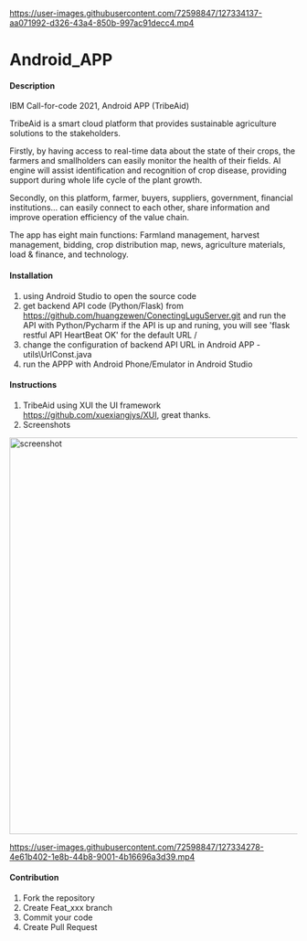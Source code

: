

https://user-images.githubusercontent.com/72598847/127334137-aa071992-d326-43a4-850b-997ac91decc4.mp4

# Android_APP

#### Description
IBM Call-for-code 2021, Android APP (TribeAid)

TribeAid is a smart cloud platform that provides sustainable agriculture solutions to the stakeholders.

Firstly, by having access to real-time data about the state of their crops, the farmers and smallholders can easily monitor the health of their fields.  AI engine will assist identification and recognition of crop disease, providing support during whole life cycle of the plant growth.

Secondly, on this platform, farmer, buyers, suppliers, government, financial institutions… can easily connect to each other, share information and improve operation efficiency of the value chain.

The app has eight main functions:
Farmland management, harvest management, bidding, crop distribution map, news, agriculture materials, load & finance, and technology.

#### Installation

1.  using Android Studio to open the source code
2.  get backend API code (Python/Flask) from https://github.com/huangzewen/ConectingLuguServer.git and run the API with Python/Pycharm
    if the API is up and runing, you will see 'flask restful API HeartBeat OK' for the default URL /
4.  change the configuration of backend API URL in Android APP - utils\UrlConst.java 
5.  run the APPP with Android Phone/Emulator in Android Studio 

#### Instructions

1.  TribeAid using XUI the UI framework https://github.com/xuexiangjys/XUI, great thanks.
2.  Screenshots

<img width="694" alt="screenshot" src="https://user-images.githubusercontent.com/72598847/127332844-b85aa0df-bbcb-490e-b7f1-3a997db30e12.png">


https://user-images.githubusercontent.com/72598847/127334278-4e61b402-1e8b-44b8-9001-4b16696a3d39.mp4



#### Contribution

1.  Fork the repository
2.  Create Feat_xxx branch
3.  Commit your code
4.  Create Pull Request



